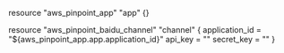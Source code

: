 resource "aws_pinpoint_app" "app" {}

resource "aws_pinpoint_baidu_channel" "channel" {
  application_id = "${aws_pinpoint_app.app.application_id}"
  api_key        = ""
  secret_key     = ""
}
